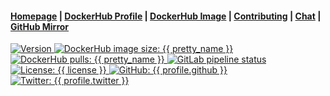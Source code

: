 <h4>
  <a href="{{ website.homepage }}">Homepage</a>
  <span> | </span>
  <a href="{{ profile.dockerhub }}">DockerHub Profile</a>
  <span> | </span>
  <a href="{{ website.dockerhub_repository }}/{{ pkg.name }}">DockerHub Image</a>
  <span> | </span>
  <a href="{{ repository.group.dockerfile }}/{{ subgroup }}/{{ slug }}/-/blob/master/CONTRIBUTING.md">Contributing</a>
  <span> | </span>
  <a href="{{ chat_url }}">Chat</a>
  <span> | </span>
  <a href="{{ profile.github }}/docker-{{ pkg.name }}">GitHub Mirror</a>
</h4>
<p>
  <a href="{{ repository.group.dockerfile }}/{{ subgroup }}/{{ slug }}">
    <img alt="Version" src="https://img.shields.io/docker/v/megabytelabs/{{ slug }}?logo=docker&logoColor=white&style=for-the-badge" />
  </a>
  <a href="https://hub.docker.com/repository/docker/megabytelabs/{{ slug }}">
    <img alt="DockerHub image size: {{ pretty_name }}" src="https://img.shields.io/docker/image-size/megabytelabs/{{ slug }}?logo=docker&logoColor=white&style=for-the-badge">
  </a>
  <a href="https://hub.docker.com/repository/docker/megabytelabs/{{ slug }}" target="_blank">
    <img alt="DockerHub pulls: {{ pretty_name }}" src="https://img.shields.io/docker/pulls/megabytelabs/{{ slug }}?logo=docker&logoColor=white&style=for-the-badge" />
  </a>
  <a href="">
    <img alt="GitLab pipeline status" src="https://img.shields.io/gitlab/pipeline/megabyte-labs/dockerfile/ci-pipeline/ansible-lint/master?style=for-the-badge" />
  </a>
  <a href="{{ repository.group.dockerfile }}/{{ subgroup }}/{{ slug }}/-/raw/master/LICENSE" target="_blank">
    <img alt="License: {{ license }}" src="https://img.shields.io/github/license/MegabyteLabs/docker-{{ slug }}?color=yellow&style=for-the-badge" />
  </a>
  <a href="https://github.com/{{ profile.github }}" target="_blank">
    <img alt="GitHub: {{ profile.github }}" src="https://img.shields.io/github/followers/MegabyteLabs?style=social" target="_blank" />
  </a>
  <a href="https://twitter.com/{{ profile.twitter }}" target="_blank">
    <img alt="Twitter: {{ profile.twitter }}" src="https://img.shields.io/twitter/follow/{{ profile.twitter }}.svg?style=social" />
  </a>
</p>
